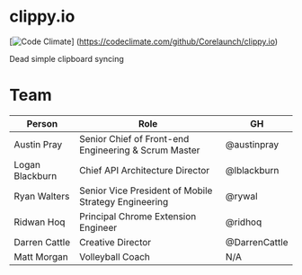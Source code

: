 clippy.io 
=========
[![Code Climate](http://img.shields.io/codeclimate/github/Corelaunch/clippy.io.svg)]
(https://codeclimate.com/github/Corelaunch/clippy.io)

Dead simple clipboard syncing

# Team

Person | Role | GH
--- | --- | ---
Austin Pray | Senior Chief of Front-end Engineering & Scrum Master | @austinpray
Logan Blackburn | Chief API Architecture Director | @lblackburn
Ryan Walters | Senior Vice President of Mobile Strategy Engineering | @rywal
Ridwan Hoq | Principal Chrome Extension Engineer | @ridhoq
Darren Cattle | Creative Director | @DarrenCattle
Matt Morgan | Volleyball Coach | N/A
